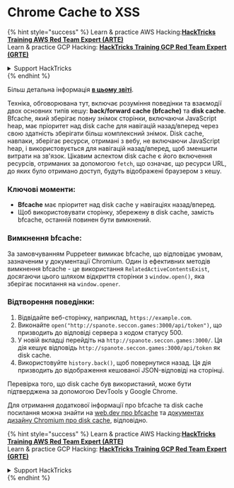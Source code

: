 # Chrome Cache to XSS

{% hint style="success" %}
Learn & practice AWS Hacking:<img src="/.gitbook/assets/arte.png" alt="" data-size="line">[**HackTricks Training AWS Red Team Expert (ARTE)**](https://training.hacktricks.xyz/courses/arte)<img src="/.gitbook/assets/arte.png" alt="" data-size="line">\
Learn & practice GCP Hacking: <img src="/.gitbook/assets/grte.png" alt="" data-size="line">[**HackTricks Training GCP Red Team Expert (GRTE)**<img src="/.gitbook/assets/grte.png" alt="" data-size="line">](https://training.hacktricks.xyz/courses/grte)

<details>

<summary>Support HackTricks</summary>

* Check the [**subscription plans**](https://github.com/sponsors/carlospolop)!
* **Join the** 💬 [**Discord group**](https://discord.gg/hRep4RUj7f) or the [**telegram group**](https://t.me/peass) or **follow** us on **Twitter** 🐦 [**@hacktricks\_live**](https://twitter.com/hacktricks\_live)**.**
* **Share hacking tricks by submitting PRs to the** [**HackTricks**](https://github.com/carlospolop/hacktricks) and [**HackTricks Cloud**](https://github.com/carlospolop/hacktricks-cloud) github repos.

</details>
{% endhint %}

Більш детальна інформація [**в цьому звіті**](https://blog.arkark.dev/2022/11/18/seccon-en/#web-spanote).

Техніка, обговорювана тут, включає розуміння поведінки та взаємодії двох основних типів кешу: **back/forward cache (bfcache)** та **disk cache**. Bfcache, який зберігає повну знімок сторінки, включаючи JavaScript heap, має пріоритет над disk cache для навігацій назад/вперед через свою здатність зберігати більш комплексний знімок. Disk cache, навпаки, зберігає ресурси, отримані з вебу, не включаючи JavaScript heap, і використовується для навігацій назад/вперед, щоб зменшити витрати на зв'язок. Цікавим аспектом disk cache є його включення ресурсів, отриманих за допомогою `fetch`, що означає, що ресурси URL, до яких було отримано доступ, будуть відображені браузером з кешу.

### Ключові моменти:

- **Bfcache** має пріоритет над disk cache у навігаціях назад/вперед.
- Щоб використовувати сторінку, збережену в disk cache, замість bfcache, останній повинен бути вимкнений.

### Вимкнення bfcache:

За замовчуванням Puppeteer вимикає bfcache, що відповідає умовам, зазначеним у документації Chromium. Один із ефективних методів вимкнення bfcache - це використання `RelatedActiveContentsExist`, досягаючи цього шляхом відкриття сторінки з `window.open()`, яка зберігає посилання на `window.opener`.

### Відтворення поведінки:

1. Відвідайте веб-сторінку, наприклад, `https://example.com`.
2. Виконайте `open("http://spanote.seccon.games:3000/api/token")`, що призводить до відповіді сервера з кодом статусу 500.
3. У новій вкладці перейдіть на `http://spanote.seccon.games:3000/`. Ця дія кешує відповідь `http://spanote.seccon.games:3000/api/token` як disk cache.
4. Використовуйте `history.back()`, щоб повернутися назад. Ця дія призводить до відображення кешованої JSON-відповіді на сторінці.

Перевірка того, що disk cache був використаний, може бути підтверджена за допомогою DevTools у Google Chrome.

Для отримання додаткової інформації про bfcache та disk cache посилання можна знайти на [web.dev про bfcache](https://web.dev/i18n/en/bfcache/) та [документах дизайну Chromium про disk cache](https://www.chromium.org/developers/design-documents/network-stack/disk-cache/), відповідно.


{% hint style="success" %}
Learn & practice AWS Hacking:<img src="/.gitbook/assets/arte.png" alt="" data-size="line">[**HackTricks Training AWS Red Team Expert (ARTE)**](https://training.hacktricks.xyz/courses/arte)<img src="/.gitbook/assets/arte.png" alt="" data-size="line">\
Learn & practice GCP Hacking: <img src="/.gitbook/assets/grte.png" alt="" data-size="line">[**HackTricks Training GCP Red Team Expert (GRTE)**<img src="/.gitbook/assets/grte.png" alt="" data-size="line">](https://training.hacktricks.xyz/courses/grte)

<details>

<summary>Support HackTricks</summary>

* Check the [**subscription plans**](https://github.com/sponsors/carlospolop)!
* **Join the** 💬 [**Discord group**](https://discord.gg/hRep4RUj7f) or the [**telegram group**](https://t.me/peass) or **follow** us on **Twitter** 🐦 [**@hacktricks\_live**](https://twitter.com/hacktricks\_live)**.**
* **Share hacking tricks by submitting PRs to the** [**HackTricks**](https://github.com/carlospolop/hacktricks) and [**HackTricks Cloud**](https://github.com/carlospolop/hacktricks-cloud) github repos.

</details>
{% endhint %}

